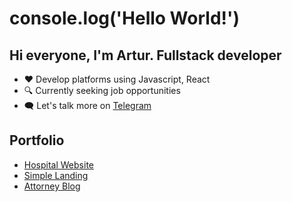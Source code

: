 # console.log('Hello World!')

## Hi everyone, I'm Artur. Fullstack developer

- ❤️ Develop platforms using Javascript, React
- 🔍 Currently seeking job opportunities
- 🗨️ Let's talk more on [Telegram](https://t.me/artur_lihitskiy)

## Portfolio
- [Hospital Website](https://hospital-website-tan.vercel.app/)
- [Simple Landing](https://vrstudio-landing-al.pp.ua/)
- [Attorney Blog](https://attorney-blog-al.pp.ua/)
